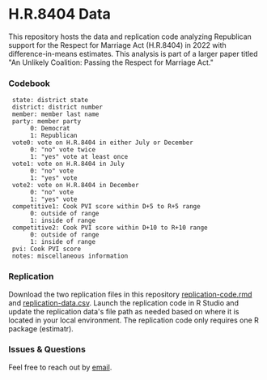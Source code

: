 # H.R.8404 Data
This repository hosts the data and replication code analyzing Republican support for the Respect for Marriage Act (H.R.8404) in 2022 with difference-in-means estimates. This analysis is part of a larger paper titled "An Unlikely Coalition: Passing the Respect for Marriage Act."

### Codebook
     state: district state
     district: district number
     member: member last name
     party: member party
          0: Democrat
          1: Republican
     vote0: vote on H.R.8404 in either July or December
          0: "no" vote twice
          1: "yes" vote at least once
     vote1: vote on H.R.8404 in July
          0: "no" vote
          1: "yes" vote
     vote2: vote on H.R.8404 in December
          0: "no" vote
          1: "yes" vote
     competitive1: Cook PVI score within D+5 to R+5 range 
          0: outside of range
          1: inside of range
     competitive2: Cook PVI score within D+10 to R+10 range 
          0: outside of range
          1: inside of range
     pvi: Cook PVI score
     notes: miscellaneous information

### Replication
Download the two replication files in this repository [replication-code.rmd](https://github.com/jackkguan/HR8404-Data/blob/main/replication-code.rmd) and [replication-data.csv](https://github.com/jackkguan/HR8404-Data/blob/main/replication-data.csv). Launch the replication code in R Studio and update the replication data's file path as needed based on where it is located in your local environment. The replication code only requires one R package (estimatr).

### Issues & Questions
Feel free to reach out by [email](mailto:jackguan@berkeley.edu).
